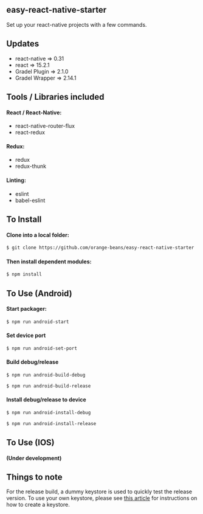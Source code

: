 ## easy-react-native-starter

Set up your react-native projects with a few commands.

## Updates

* react-native => 0.31
* react => 15.2.1
* Gradel Plugin => 2.1.0
* Gradel Wrapper => 2.14.1


## Tools / Libraries included

#### React / React-Native:
* react-native-router-flux
* react-redux

#### Redux:
* redux
* redux-thunk

#### Linting:
* eslint
* babel-eslint


## To Install
#### Clone into a local folder:
```bash
$ git clone https://github.com/orange-beans/easy-react-native-starter
```
#### Then install dependent modules:
```bash
$ npm install
```

## To Use (Android)
#### Start packager:
```bash
$ npm run android-start
```

#### Set device port
```bash
$ npm run android-set-port
```

#### Build debug/release
```bash
$ npm run android-build-debug
```
```bash
$ npm run android-build-release
```

#### Install debug/release to device
```bash
$ npm run android-install-debug
```
```bash
$ npm run android-install-release
```

## To Use (IOS)
#### (Under development)


## Things to note
For the release build, a dummy keystore is used to quickly test the release version.
To use your own keystore, please see [this article](https://facebook.github.io/react-native/docs/signed-apk-android.html) for instructions on how to create a keystore.
